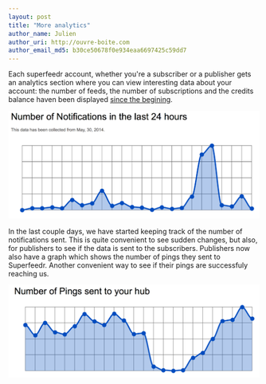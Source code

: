 ```yaml
---
layout: post
title: "More analytics"
author_name: Julien
author_uri: http://ouvre-boite.com
author_email_md5: b30ce50678f0e934eaa6697425c59dd7
---
```


Each superfeedr account, whether you're a subscriber or a publisher gets an analytics section where you can view interesting data about your account: the number of feeds, the number of subscriptions and the credits balance haven been displayed [since the begining](http://blog.superfeedr.com/real-time/analytics/pubsubhubbub/analytics-launched/).

![Notifications](/images/notifications-from-hub.png)


In the last couple days, we have started keeping track of the number of notifications sent. This is quite convenient to see sudden changes, but also, for publishers to see if the data is sent to the subscribers. Publishers now also have a graph which shows the number of pings they sent to Superfeedr. Another convenient way to see if their pings are successfuly reaching us.

![Pings](/images/pings-to-hub.png)